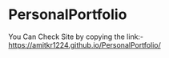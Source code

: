 # PersonalPortfolio
You Can Check Site by copying the link:-
https://amitkr1224.github.io/PersonalPortfolio/
